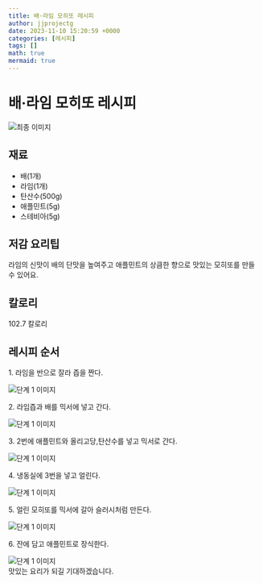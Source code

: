 ```yaml
---
title: 배·라임 모히또 레시피
author: jjprojectg
date: 2023-11-10 15:20:59 +0000
categories: [레시피]
tags: []
math: true
mermaid: true
---
```

<meta name="og:type" content="website"/>
<meta charset="UTF-8"/>
<div class="header">
  <h1>배·라임 모히또 레시피</h1>
</div>

<div class="container my-4">
  <div class="row">
    <div class="col-12 col-md-6">
      <div class="recipe-image">
        <img src="http://www.foodsafetykorea.go.kr/uploadimg/cook/10_01136_2.png" class="step-image" alt="최종 이미지"/>
      </div>
    </div>
    <div class="col-12 col-md-6">
      <div class="ingredients">
        <h2>재료</h2>
        <ul class="card">
          <li> 배(1개) </li>
          <li>  라임(1개) </li>
          <li>  탄산수(500g) </li>
          <li> 애플민트(5g) </li>
          <li>  스테비아(5g) </li>
</ul>
      </div>
    </div>
    <div class="col-12 col-md-6">
      <div class="ingredients">
        <h2>저감 요리팁</h2>
        <div class="card"> 
          <p>
            라임의 신맛이 배의 단맛을 높여주고 애플민트의 상큼한 향으로 맛있는 모히또를 만들 수 있어요.
          </p>
        </div>
      </div>
      <div class="ingredients">
        <h2>칼로리</h2>
        <div class="card"> 
          <p>
            102.7 칼로리
          </p>
        </div>
      </div>
    </div>
  </div>

  <h2 class="my-4">레시피 순서</h2>
  <div class="card recipe-card">
    <div class="card-body recipe-step">
      <p class="card-text step-description">1. 라임을 반으로 잘라 즙을 짠다.</p>
      <img src="http://www.foodsafetykorea.go.kr/uploadimg/cook/20_01136_1.JPG" alt="단계 1 이미지" class="step-image"/>
    </div>
  </div>
  <div class="card recipe-card">
    <div class="card-body recipe-step">
      <p class="card-text step-description">2. 라임즙과 배를 믹서에 넣고 간다.</p>
      <img src="http://www.foodsafetykorea.go.kr/uploadimg/cook/20_01136_2.JPG" alt="단계 1 이미지" class="step-image"/>
    </div>
  </div>
  <div class="card recipe-card">
    <div class="card-body recipe-step">
      <p class="card-text step-description">3. 2번에 애플민트와 올리고당,탄산수를 넣고 믹서로 간다.</p>
      <img src="http://www.foodsafetykorea.go.kr/uploadimg/cook/20_01136_3.JPG" alt="단계 1 이미지" class="step-image"/>
    </div>
  </div>
  <div class="card recipe-card">
    <div class="card-body recipe-step">
      <p class="card-text step-description">4. 냉동실에 3번을 넣고 얼린다.</p>
      <img src="http://www.foodsafetykorea.go.kr/uploadimg/cook/20_01136_4.JPG" alt="단계 1 이미지" class="step-image"/>
    </div>
  </div>
  <div class="card recipe-card">
    <div class="card-body recipe-step">
      <p class="card-text step-description">5. 얼린 모히또를 믹서에 갈아 슬러시처럼 만든다.</p>
      <img src="http://www.foodsafetykorea.go.kr/uploadimg/cook/20_01136_5.JPG" alt="단계 1 이미지" class="step-image"/>
    </div>
  </div>
  <div class="card recipe-card">
    <div class="card-body recipe-step">
      <p class="card-text step-description">6. 잔에 담고 애플민트로 장식한다.</p>
      <img src="http://www.foodsafetykorea.go.kr/uploadimg/cook/20_01136_6.JPG" alt="단계 1 이미지" class="step-image"/>
    </div>
  </div>

</div>
맛있는 요리가 되길 기대하겠습니다.
